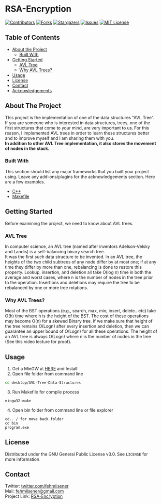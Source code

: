 # RSA-Encryption

[![Contributors][contributors-shield]][contributors-url]
[![Forks][forks-shield]][forks-url]
[![Stargazers][stars-shield]][stars-url]
[![Issues][issues-shield]][issues-url]
[![MIT License][license-shield]][license-url]

## Table of Contents

* [About the Project](#about-the-project)
  * [Built With](#built-with)
* [Getting Started](#getting-started)
  * [AVL Tree](#avl-tree)
  * [Why AVL Trees?](#why-avl-trees)
* [Usage](#usage)
* [License](#license)
* [Contact](#contact)
* [Acknowledgements](#acknowledgements)

## About The Project

This project is the implementation of one of the data structures "AVL Tree".  
If you are someone who is interested in data structures, trees, one of the first structures that come to your mind, are very important to us. For this reason, I implemented AVL trees in order to learn these structures better and to improve myself and I am sharing them with you.  
**In addition to other AVL Tree implementation, it also stores the movement of nodes in the stack.**

### Built With

This section should list any major frameworks that you built your project using. Leave any add-ons/plugins for the acknowledgements section. Here are a few examples.
* [C++](https://isocpp.org)
* [Makefile](https://www.gnu.org/software/make/manual/make.html)

## Getting Started

Before examining the project, we need to know about AVL trees.

### AVL Tree

In computer science, an AVL tree (named after inventors Adelson-Velsky and Landis) is a self-balancing binary search tree.  
It was the first such data structure to be invented. In an AVL tree, the heights of the two child subtrees of any node differ by at most one; if at any time they differ by more than one, rebalancing is done to restore this property. Lookup, insertion, and deletion all take O(log n) time in both the average and worst cases, where n is the number of nodes in the tree prior to the operation. Insertions and deletions may require the tree to be rebalanced by one or more tree rotations.

### Why AVL Trees?

Most of the BST operations (e.g., search, max, min, insert, delete.. etc) take O(h) time where h is the height of the BST. The cost of these operations may become O(n) for a skewed Binary tree. If we make sure that height of the tree remains O(Logn) after every insertion and deletion, then we can guarantee an upper bound of O(Logn) for all these operations. The height of an AVL tree is always O(Logn) where n is the number of nodes in the tree (See this video lecture for proof).

## Usage

1. Get a MinGW at [HERE](http://www.mingw.org/) and Install
2. Open file folder from command line
```sh
cd desktop/AVL-Tree-Data-Structures
```
3. Run Makefile for compile process
```sh
mingw32-make
```
4. Open bin folder from command line or file explorer
```
cd.. / for move back folder
cd bin
program.exe
```

## License

Distributed under the GNU General Public License v3.0. See `LICENSE` for more information.

## Contact

Twitter: [twitter.com/fehmiisener](https://twitter.com/fehmiisener)  
Mail: fehmiisener@gmail.com  
Project Link: [RSA-Encryption](https://github.com/fehmiisener/RSA-Encryption)

[contributors-shield]: https://img.shields.io/github/contributors/fehmiisener/RSA-Encryption.svg?style=flat-square
[contributors-url]: https://github.com/fehmiisener/RSA-Encryption/graphs/contributors
[forks-shield]: https://img.shields.io/github/forks/fehmiisener/RSA-Encryption?style=flat-square
[forks-url]: https://github.com/fehmiisener/RSA-Encryption/network/members
[stars-shield]: https://img.shields.io/github/stars/fehmiisener/RSA-Encryption?style=flat-square
[stars-url]: https://github.com/fehmiisener/RSA-Encryption/stargazers
[issues-shield]: https://img.shields.io/github/issues/fehmiisener/RSA-Encryption?style=flat-square
[issues-url]: https://github.com/fehmiisener/RSA-Encryption/issues
[license-shield]: https://img.shields.io/github/license/fehmiisener/RSA-Encryption?style=flat-square
[license-url]: https://github.com/fehmiisener/RSA-Encryption/blob/master/LICENSE
[product-screenshot]: images/screenshot.png
